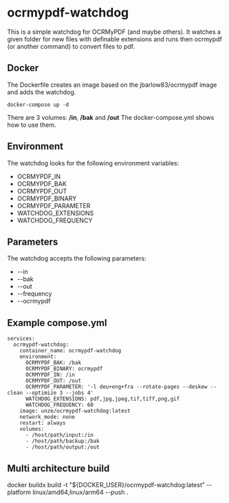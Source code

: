 # ocrmypdf-watchdog

This is a simple watchdog for OCRMyPDF (and maybe others). It watches a given folder for new files with definable extensions and runs then ocrmypdf (or another command) to convert files to pdf.

## Docker

The Dockerfile creates an image based on the jbarlow83/ocrmypdf image and adds the watchdog.

    docker-compose up -d
 
 There are 3 volumes: <b>/in</b>, <b>/bak</b> and <b>/out</b>
 The docker-compose.yml shows how to use them.
 
 ## Environment
 
The watchdog looks for the following environment variables:
 
* OCRMYPDF_IN
* OCRMYPDF_BAK
* OCRMYPDF_OUT
* OCRMYPDF_BINARY
* OCRMYPDF_PARAMETER
* WATCHDOG_EXTENSIONS
* WATCHDOG_FREQUENCY

## Parameters

The watchdog accepts the following parameters:

* --in <in-path>
* --bak <backup-path>
* --out <out-path>
* --frequency <in seconds>
* --ocrmypdf <path and name of the executable>

## Example compose.yml
    services:
      ocrmypdf-watchdog:
        container_name: ocrmypdf-watchdog
        environment:
          OCRMYPDF_BAK: /bak
          OCRMYPDF_BINARY: ocrmypdf
          OCRMYPDF_IN: /in
          OCRMYPDF_OUT: /out
          OCRMYPDF_PARAMETER: '-l deu+eng+fra --rotate-pages --deskew --clean --optimize 3 --jobs 4'
          WATCHDOG_EXTENSIONS: pdf,jpg,jpeg,tif,tiff,png,gif
          WATCHDOG_FREQUENCY: 60
        image: unze/ocrmypdf-watchdog:latest
        network_mode: none
        restart: always
        volumes:
          - /host/path/input:/in
          - /host/path/backup:/bak
          - /host/path/output:/out

## Multi architecture build

docker buildx build -t "${DOCKER_USER}/ocrmypdf-watchdog:latest" --platform linux/amd64,linux/arm64 --push .
